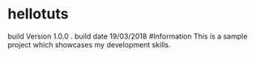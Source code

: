 # hellotuts
 build Version 1.0.0 .
 build date 19/03/2018
#Information
This is a sample project which showcases my development skills.
